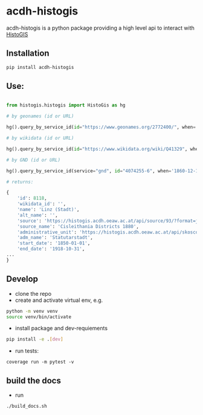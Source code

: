 # acdh-histogis

acdh-histogis is a python package providing a high level api to interact with [HistoGIS](https://histogis.acdh.oeaw.ac.at/)


## Installation
```bash
pip install acdh-histogis
```


## Use:

```python

from histogis.histogis import HistoGis as hg

# by geonames (id or URL)

hg().query_by_service_id(id="https://www.geonames.org/2772400/", when='1860-12-12', polygon=False)

# by wikidata (id or URL)

hg().query_by_service_id(id="https://www.wikidata.org/wiki/Q41329", when='1860-12-12', polygon=False)

# by GND (id or URL)

hg().query_by_service_id(service="gnd", id="4074255-6", when='1860-12-12', polygon=False)

# returns:

{
    'id': 8118,
    'wikidata_id': '',
    'name': 'Linz (Stadt)',
    'alt_name': '',
    'source': 'https://histogis.acdh.oeaw.ac.at/api/source/93/?format=json',
    'source_name': 'Cisleithania Districts 1880',
    'administrative_unit': 'https://histogis.acdh.oeaw.ac.at/api/skosconcepts/135/?format=json',
    'adm_name': 'Statutarstadt',
    'start_date': '1850-01-01',
    'end_date': '1918-10-31',
...
}
```

## Develop

* clone the repo
* create and activate virtual env, e.g. 
```bash
python -m venv venv
source venv/bin/activate
```
* install package and dev-requiements 
```bash
pip install -e .[dev]
```
* run tests: 
```
coverage run -m pytest -v
```

## build the docs

* run 
```bash
./build_docs.sh
```